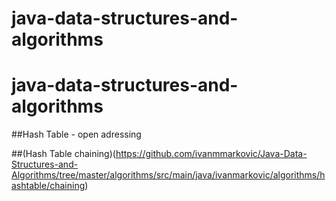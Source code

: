 # java-data-structures-and-algorithms


# java-data-structures-and-algorithms

##Hash Table - open adressing

##(Hash Table chaining)(https://github.com/ivanmmarkovic/Java-Data-Structures-and-Algorithms/tree/master/algorithms/src/main/java/ivanmarkovic/algorithms/hashtable/chaining)
